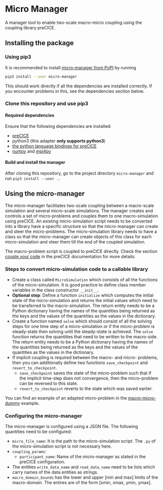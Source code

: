 # Micro Manager

A manager tool to enable two-scale macro-micro coupling using the coupling library preCICE.

## Installing the package

### Using pip3

It is recommended to install [micro-manager from PyPI]() by running

```bash
pip3 install --user micro-manager
```

This should work directly if all the dependencies are installed correctly. If you encounter problems in this, see the dependencies section below.

### Clone this repository and use pip3

#### Required dependencies

Ensure that the following dependencies are installed:

* [preCICE](https://github.com/precice/precice/wiki)
* python3 (this adapter **only supports python3**)
* [the python language bindings for preCICE](https://github.com/precice/python-bindings)
* [numpy](https://numpy.org/install/) and [mpi4py](https://mpi4py.readthedocs.io/en/stable/install.html)

#### Build and install the manager

After cloning this repository, go to the project directory `micro-manager` and run `pip3 install --user .`.

## Using the micro-manager

The micro-manager facilitates two-scale coupling between a macro-scale simulation and several micro-scale simulations. The manager creates and controls a set of micro-problems and couples them to one macro-simulation using preCICE. An existing micro-simulation script needs to be converted into a library have a specific structure so that the micro-manager can create and steer the micro-problems. The micro-simulation library needs to have a class so that the micro-manager can create objects of this class for each micro-simulation and steer them till the end of the coupled simulation.

The macro-problem script is coupled to preCICE directly. Check the section [couple your code](https://precice.org/couple-your-code-overview.html) in the preCICE documentation for more details.

### Steps to convert micro-simulation code to a callable library

* Create a class called `MicroSimulation` which consists of all the functions of the micro-simulation. It is good practice to define class member variables in the class constructor `__init__`.
* **Optional step**: Define a function `initialize` which computes the initial state of the micro-simulation and returns the initial values which need to be transferred to the macro-simulation. The return entity needs to be a Python dictionary having the names of the quantities being returned as the keys and the values of the quantities as the values in the dictionary.
* Create a function named `solve` which should consist of all the solving steps for one time step of a micro-simulation or if the micro-problem is steady-state then solving until the steady-state is achieved. The `solve` function returns the quantities that need to be written to the macro-side. The return entity needs to be a Python dictionary having the names of the quantities being returned as the keys and the values of the quantities as the values in the dictionary.
* If implicit coupling is required between the macro- and micro- problems, then you can additionally define two functions `save_checkpoint` and `revert_to_checkpoint`.
  * `save_checkpoint` saves the state of the micro-problem such that if the implicit time-step does not convergence, then the micro-problem can be reversed to this state.
  * `revert_to_checkpoint` reverts to the state which was saved earlier.

You can find an example of an adapted micro-problem in the [macro-micro-dummy]() example.

### Configuring the micro-manager

The micro-manager is configured using a JSON file. The following quantities need to be configured:

* `micro_file_name`: It is the path to the micro-simulation script. The `.py` of the micro-simulation script is not necessary here.
* `coupling_params`:
  * `participant_name`: Name of the micro-manager as stated in the preCICE configuration.
* The entities `write_data_name` and `read_data_name` need to be lists which carry names of the data entities as strings.
* `macro_domain_bounds` has the lower and upper [min and max] limits of the macro-domain. The entires are of the form [xmin, xmax, ymin, ymax].